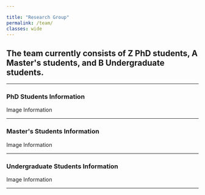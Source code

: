 ```yaml
---

title: "Research Group"
permalink: /team/
classes: wide
---
```


## The team currently consists of Z PhD students, A Master's students, and B Undergraduate students.

---

### PhD Students Information

Image Information

---

### Master's Students Information

Image Information

---

### Undergraduate Students Information

Image Information

---
